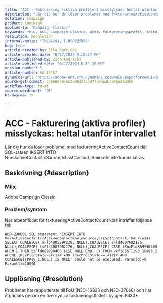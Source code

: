 ```yaml
---
title: "ACC - Fakturering (aktiva profiler) misslyckas: heltal utanför intervallet"
description: "Lär dig hur du löser problemet med faktureringActiveContactCount."
solution: Campaign
product: Campaign
applies-to: "Campaign Classic"
keywords: "KCS, ACC, Campaign Classic, aktiv faktureringsprofil, heltal, utanför intervall"
resolution: Resolution
internal-notes: "TK184291, E-000325853"
bug: true
article-created-by: Zita Rodricks
article-created-date: "6/17/2024 5:12:17 PM"
article-published-by: Zita Rodricks
article-published-date: "6/17/2024 5:14:19 PM"
version-number: 5
article-number: KA-14457
dynamics-url: "https://adobe-ent.crm.dynamics.com/main.aspx?forceUCI=1&pagetype=entityrecord&etn=knowledgearticle&id=881f9bbd-cc2c-ef11-840a-002248084fbb"
source-git-commit: 3c8a0d964ac3a0622755d7fbde63b7a08ed76585
workflow-type: tm+mt
source-wordcount: '97'
ht-degree: 2%

---
```


# ACC - Fakturering (aktiva profiler) misslyckas: heltal utanför intervallet


Lär dig hur du löser problemet med faktureringActiveContactCount där SQL-satsen INSERT INTO NmsActiveContact,sSource,tsLastContact,iSourceId inte kunde köras.

## Beskrivning {#description}


### Miljö

Adobe Campaign Classic

### Problem/symtom

När arbetsflödet för faktureringActiveContactCount körs inträffar följande fel:

`WDB-200001 SQL statement 'INSERT INTO NmsActiveContact(sActiveContactKey,sSource,tsLastContact,iSourceId) SELECT COALESCE( sFld4005298238, NULL),COALESCE( sFld4007002175, NULL),COALESCE( tsFld4007002176, NULL),COALESCE( CASE iEnaFld869990403 WHEN 1 THEN biFld869990403 ELSE NULL END, 0) FROM wkf183571193_18893_1 WHERE iRecProcState>:#(1)# AND iRecProcState<=:#(2)# AND COALESCE(sPKey_1,NULL) IS NULL' could not be executed. Param(0)=0 Param(1)=10000`


## Upplösning {#resolution}


Problemet har rapporterats till FoU (NEO-16828 och NEO-37066) och har åtgärdats genom en översyn av faktureringsflödet i byggen 9330+.
